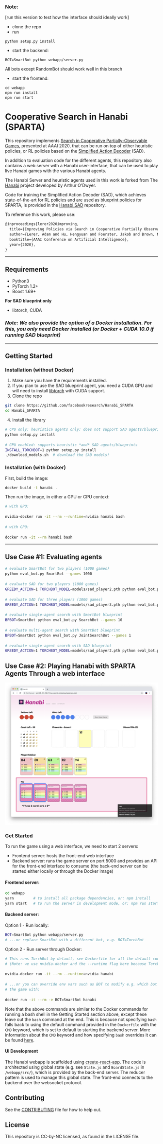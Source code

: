 ### Note:

[run this version to test how the interface should ideally work]
- clone the repo
- run 
```
python setup.py install
```
- start the backend: 
```
BOT=SmartBot python webapp/server.py 
``` 
All bots except RandomBot should work well in this branch
- start the frontend: 
```
cd webapp
npm run install
npm run start
```

# Cooperative Search in Hanabi (SPARTA)

This repository implements [Search in Cooperative Partially-Observable Games](https://arxiv.org/abs/1912.02318), presented at AAAI 2020, that can be run on top of either heuristic policies, or RL policies based on the [Simplified Action Decoder](https://arxiv.org/abs/1912.02288) (SAD).

In addition to evaluation code for the different agents, this repository also
contains a web server with a Hanabi user-interface, that can be used to play live Hanabi
games with the various Hanabi agents.

The Hanabi Server and heuristic agents used in this work is forked from The [Hanabi](https://github.com/Quuxplusone/Hanabi) project developed by
Arthur O'Dwyer.

Code for training the Simplified Action Decoder (SAD), which achieves state-of-the-art for RL policies and are used as blueprint policies for SPARTA, is provided in the [Hanabi SAD](https://github.com/facebookresearch/Hanabi_SAD) repository.

To reference this work, please use:

```tex
@inproceedings{lerer2020improving,
  title={Improving Policies via Search in Cooperative Partially Observable Games},
  author={Lerer, Adam and Hu, Hengyuan and Foerster, Jakob and Brown, Noam},
  booktitle={AAAI Conference on Artificial Intelligence},
  year={2020},
}
```

---

## Requirements
* Python3
* PyTorch 1.2+
* Boost 1.69+

**For SAD blueprint only**
* libtorch, CUDA

### ***Note**: We also provide the option of a Docker installation. For this, you only need Docker installed (or Docker + CUDA 10.0 if running SAD blueprint)*

---

## Getting Started

### Installation (without Docker)
1. Make sure you have the requirements installed.
2. If you plan to use the SAD blueprint agent, you need a CUDA GPU and will need to install [libtorch](https://pytorch.org/cppdocs/installing.html) with CUDA support.
3. Clone the repo

```bash
git clone https://github.com/facebookresearch/Hanabi_SPARTA
cd Hanabi_SPARTA
```

4. Install the library
```bash
# CPU only: heuristica agents only; does not support SAD agents/blueprints
python setup.py install

# GPU enabled: supports heuristic *and* SAD agents/blueprints
INSTALL_TORCHBOT=1 python setup.py install
./download_models.sh  # download the SAD models!
```

### Installation (with Docker)

First, build the image:

```bash
docker build -t hanabi .
```

Then run the image, in either a GPU or CPU context:

```bash
# with GPU:

nvidia-docker run -it --rm --runtime=nvidia hanabi bash

# with CPU:

docker run -it --rm hanabi bash
```

---

## Use Case #1: Evaluating agents

```bash
# evaluate SmartBot for two players (1000 games)
python eval_bot.py SmartBot --games 1000

# evaluate SAD for two players (1000 games)
GREEDY_ACTION=1 TORCHBOT_MODEL=models/sad_player2.pth python eval_bot.py TorchBot --games 1000

# evaluate SAD for three players (1000 games)
GREEDY_ACTION=1 TORCHBOT_MODEL=models/sad_player3.pth python eval_bot.py TorchBot --games 1000 --players 3

# evaluate single-agent search with SmartBot blueprint
BPBOT=SmartBot python eval_bot.py SearchBot --games 10

# evaluate multi-agent search with SmartBot blueprint
BPBOT=SmartBot python eval_bot.py JointSearchBot --games 1

# evaluate single-agent search with SAD blueprint
GREEDY_ACTION=1 TORCHBOT_MODEL=models/sad_player2.pth python eval_bot.py SearchBot

```

## Use Case #2: Playing Hanabi with SPARTA Agents Through a web interface

![ui screenshot](webapp/screenshot.png)

### Get Started

To run the game using a web interface, we need to start 2 servers:
- Frontend server: hosts the front-end web interface
- Backend server: runs the game server on port 5000 and provides an API for the front-end interface to consume (the back-end server can be started either locally or through the Docker image)

#### Frontend server:
```bash
cd webapp
yarn         # to install all package dependencies, or: npm install
yarn start   # to run the server in development mode, or: npm run start
```

#### Backend server:
Option 1 - Run locally:
```bash
BOT=SmartBot python webapp/server.py
# ...or replace SmartBot with a different bot, e.g. BOT=TorchBot
```

Option 2 - Run server through Docker:
```bash
# This runs TorchBot by default, see Dockerfile for all the default config settings:
# (Note: we use nvidia-docker and the --runtime flag here because TorchBot needs a GPU)

nvidia-docker run -it --rm --runtime=nvidia hanabi

# ...or you can override env vars such as BOT to modify e.g. which bot to start
# the game with:

docker run -it --rm -e BOT=SmartBot hanabi
```

Note that the above commands are similar to the Docker commands for running a bash shell in the Getting Started section above, except these leave out the `bash` command at the end. This is because not specifying `bash` falls back to using the default command provided in the `Dockerfile` with the `CMD` keyword, which is set to default to starting the backend server. More information about the `CMD` keyword and how specifying `bash` overrides it can be found [here](https://docs.docker.com/engine/reference/run/#cmd-default-command-or-options).

#### UI Development

The Hanabi webapp is scaffolded using [create-react-app](https://github.com/facebook/create-react-app).
The code is architected using global state (e.g. see `State.js` and `BoardState.js` in `/webapp/src/`), which is provided by the back-end server. The reducer pattern is used to manage this global state. The front-end connects to the backend over the websocket protocol.


## Contributing

See the [CONTRIBUTING](CONTRIBUTING.md) file for how to help out.

## License
This repository is CC-by-NC licensed, as found in the LICENSE file.
